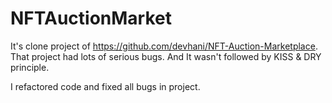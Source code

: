 # NFTAuctionMarket
It's clone project of https://github.com/devhani/NFT-Auction-Marketplace.
That project had lots of serious bugs.
And It wasn't followed by KISS & DRY principle.

I refactored code and fixed all bugs in project.
